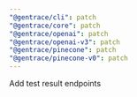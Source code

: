 ```yaml
---
"@gentrace/cli": patch
"@gentrace/core": patch
"@gentrace/openai": patch
"@gentrace/openai-v3": patch
"@gentrace/pinecone": patch
"@gentrace/pinecone-v0": patch
---
```


Add test result endpoints
